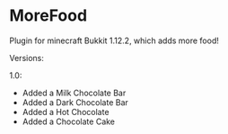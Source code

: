 # MoreFood
Plugin for minecraft Bukkit 1.12.2, which adds more food!

Versions:

1.0:
* Added a Milk Chocolate Bar
* Added a Dark Chocolate Bar
* Added a Hot Chocolate
* Added a Chocolate Cake
